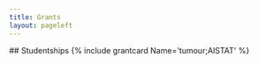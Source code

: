 ```yaml
---
title: Grants
layout: pageleft
---
```







<div class="grants" markdown=1>
## Studentships
{% include grantcard Name='tumour;AISTAT' %}
</div>



